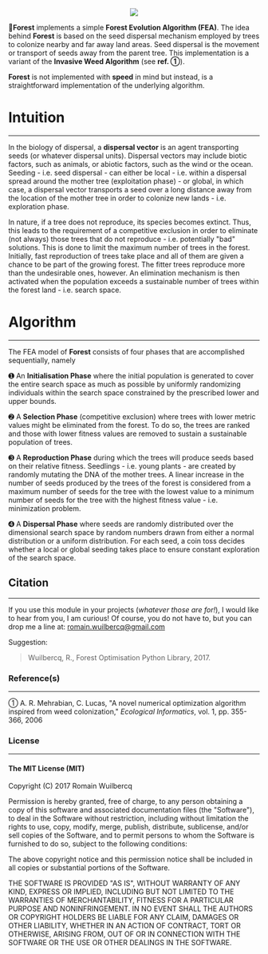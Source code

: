 <div style="text-align:center">
  <img src="../../assets/logo/Fea.png">
</div>

🌳**Forest** implements a simple **Forest Evolution Algorithm (FEA)**. The idea behind **Forest** is based on the seed dispersal mechanism employed by trees to colonize nearby and far away land areas. Seed dispersal is the movement or transport of seeds away from the parent tree. This implementation is a variant of the **Invasive Weed Algorithm** (see **ref. ➀**).

**Forest** is not implemented with **speed** in mind but instead, is a straightforward implementation of the underlying algorithm. 

# Intuition

--------------------------------------------------------------------------------

In the biology of dispersal, a **dispersal vector** is an agent transporting seeds (or whatever dispersal units). Dispersal vectors may include biotic factors, such as animals, or abiotic factors, such as the wind or the ocean. Seeding - i.e. seed dispersal - can either be local - i.e. within a dispersal spread around the mother tree (exploitation phase) - or global, in which case, a dispersal vector transports a seed over a long distance away from the location of the mother tree in order to colonize new lands - i.e. exploration phase.

In nature, if a tree does not reproduce, its species becomes extinct. Thus, this leads to the requirement of a competitive exclusion in order to eliminate (not always) those trees that do not reproduce - i.e. potentially "bad" solutions. This is done to limit the maximum number of trees in the forest. Initially, fast reproduction of trees take place and all of them are given a chance to be part of the growing forest. The fitter trees reproduce more than the undesirable ones, however. An elimination mechanism is then activated when the population exceeds a sustainable number of trees within the forest land - i.e. search space.

# Algorithm

--------------------------------------------------------------------------------

The FEA model of **Forest** consists of four phases that are accomplished sequentially, namely

➊ An **Initialisation Phase** where the initial population is generated to cover the entire search space as much as possible by uniformly randomizing individuals within the search space constrained by the prescribed lower and upper bounds.

➋ A **Selection Phase** (competitive exclusion) where trees with lower metric values might be eliminated from the forest. To do so, the trees are ranked and those with lower fitness values are removed to sustain a sustainable population of trees.

➌ A **Reproduction Phase** during which the trees will produce seeds based on their relative fitness. Seedlings - i.e. young plants - are created by randomly mutating the DNA of the mother trees. A linear increase in the number of seeds produced by the trees of the forest is considered from a maximum number of seeds for the tree with the lowest value to a minimum number of seeds for the tree with the highest fitness value - i.e. minimization problem.

➍ A **Dispersal Phase** where seeds are randomly distributed over the dimensional search space by random numbers drawn from either a normal distribution or a uniform distribution. For each seed, a coin toss decides whether a local or global seeding takes place to ensure constant exploration of the search space.

## Citation

--------------------------------------------------------------------------------

If you use this module in your projects (_whatever those are for!_), I would like to hear from you, I am curious! Of course, you do not have to, but you can drop me a line at: <romain.wuilbercq@gmail.com>

Suggestion:

> Wuilbercq, R., Forest Optimisation Python Library, 2017.

### Reference(s)

--------------------------------------------------------------------------------

➀ A. R. Mehrabian, C. Lucas, "A novel numerical optimization algorithm inspired from weed colonization," _Ecological Informatics_, vol. 1, pp. 355-366, 2006

### License

--------------------------------------------------------------------------------

#### The MIT License (MIT)

Copyright (C) 2017 Romain Wuilbercq

Permission is hereby granted, free of charge, to any person obtaining a copy of this software and associated documentation files (the "Software"), to deal in the Software without restriction, including without limitation the rights to use, copy, modify, merge, publish, distribute, sublicense, and/or sell copies of the Software, and to permit persons to whom the Software is furnished to do so, subject to the following conditions:

The above copyright notice and this permission notice shall be included in all copies or substantial portions of the Software.

THE SOFTWARE IS PROVIDED "AS IS", WITHOUT WARRANTY OF ANY KIND, EXPRESS OR IMPLIED, INCLUDING BUT NOT LIMITED TO THE WARRANTIES OF MERCHANTABILITY, FITNESS FOR A PARTICULAR PURPOSE AND NONINFRINGEMENT. IN NO EVENT SHALL THE AUTHORS OR COPYRIGHT HOLDERS BE LIABLE FOR ANY CLAIM, DAMAGES OR OTHER LIABILITY, WHETHER IN AN ACTION OF CONTRACT, TORT OR OTHERWISE, ARISING FROM, OUT OF OR IN CONNECTION WITH THE SOFTWARE OR THE USE OR OTHER DEALINGS IN THE SOFTWARE.
